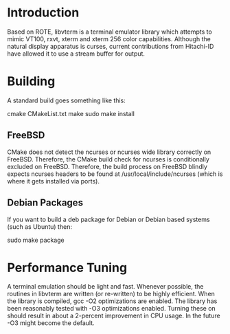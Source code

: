 # Introduction #

Based on ROTE, libvterm is a terminal emulator library which attempts to
mimic VT100, rxvt, xterm and xterm 256 color capabilities. Although the
natural display apparatus is curses, current contributions from Hitachi-ID
have allowed it to use a stream buffer for output.

# Building #

A standard build goes something like this:

cmake CMakeList.txt
make
sudo make install

## FreeBSD ##

CMake does not detect the ncurses or ncurses wide library correctly on
FreeBSD.  Therefore, the CMake build check for ncurses is conditionally
excluded on FreeBSD.  Therefore, the build process on FreeBSD blindly
expects ncurses headers to be found at /usr/local/include/ncurses (which
is where it gets installed via ports).

## Debian Packages ##

If you want to build a deb package for Debian or Debian based systems
(such as Ubuntu) then:

sudo make package

# Performance Tuning #

A terminal emulation should be light and fast.  Whenever possible, the
routines in libvterm are written (or re-written) to be highly efficient.
When the library is compiled, gcc -O2 optimizations are enabled.  The
library has been reasonably tested with -O3 optimizations enabled.  Turning
these on should result in about a 2-percent improvement in CPU usage.  In
the future -O3 might become the default.

